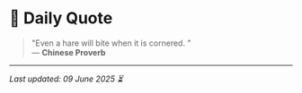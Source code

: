 # 📜 Daily Quote

> "Even a hare will bite when it is cornered. "  
> — **Chinese Proverb**

---

_Last updated: 09 June 2025 ⏳_
